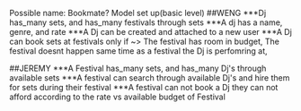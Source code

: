 Possible name: Bookmate?
Model set up(basic level)
##WENG
***Dj has_many sets, and has_many festivals through sets
***A dj has a name, genre, and rate
***A Dj can be created and attached to a new user
***A Dj can book sets at festivals only if ~> The festival has room in budget, The festival doesnt happen same time as a festival the Dj is perfomring at, 

##JEREMY
***A Festival has_many sets, and has_many Dj's through available sets
***A festival can search through available Dj's and hire them for sets during their festival
***A festival can not book a Dj they can not afford according to the rate vs available budget of Festival
